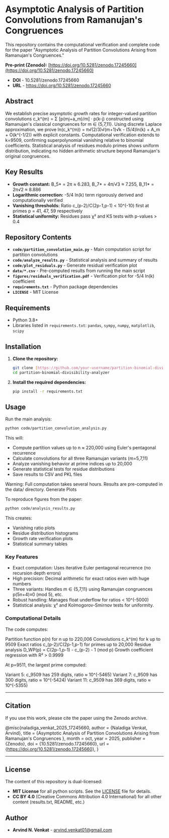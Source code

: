# Asymptotic Analysis of Partition Convolutions from Ramanujan's Congruences

This repository contains the computational verification and complete code for the paper "Asymptotic Analysis of Partition Convolutions Arising from Ramanujan's Congruences."

**Pre-print (Zenodo):** [https://doi.org/10.5281/zenodo.17245660](https://doi.org/10.5281/zenodo.17245660)
* **DOI** - 10.5281/zenodo.17245660
* **URL** - https://doi.org/10.5281/zenodo.17245660

## Abstract

We establish precise asymptotic growth rates for integer-valued partition convolutions
c_k^(m) = Σ [p(mj+a_m)/m] · p(k-j) constructed using Ramanujan's classical congruences for m ∈ {5,7,11}. Using discrete Laplace approximation, we prove ln(c_k^(m)) = π√(2/3)√(m+1)√k - (5/4)ln(k) + A_m + O(k^(-1/2)) with explicit constants. Computational verification extends to k=9509, confirming superpolynomial vanishing relative to binomial coefficients. Statistical analysis of residues modulo primes shows uniform distribution, indicating no hidden arithmetic structure beyond Ramanujan's original congruences.

## Key Results

- **Growth constant:** B_5* = 2π ≈ 6.283, B_7* = 4π/√3 ≈ 7.255, B_11* = 2π√2 ≈ 8.886
- **Logarithmic correction:** -5/4 ln(k) term rigorously derived and computationally verified
- **Vanishing thresholds:** Ratio c_(p-2)/C(2p-1,p-1) < 10^(-10) first at primes p = 41, 47, 59 respectively
- **Statistical uniformity:** Residues pass χ² and KS tests with p-values > 0.4


## Repository Contents

- **`code/partition_convolution_main.py`** - Main computation script for partition convolutions
- **`code/analyze_results.py`** - Statistical analysis and summary of results
- **`code/plot_residuals.py`** - Generate residual verification plot
- **`data/*.csv`** - Pre-computed results from running the main script
- **`figures/residuals_verification.pdf`** - Verification plot for -5/4 ln(k) coefficient
- **`requirements.txt`** - Python package dependencies
- **`LICENSE`** - MIT License


## Requirements

-   Python 3.8+
-   Libraries listed in `requirements.txt`: `pandas`, `sympy`, `numpy`, `matplotlib`, `scipy`

## Installation

1.  **Clone the repository:**
    ```bash
    git clone [https://github.com/your-username/partition-binomial-divisibility-analyzer.git](https://github.com/your-username/partition-binomial-divisibility-analyzer.git)
    cd partition-binomial-divisibility-analyzer
    ```

2.  **Install the required dependencies:**
    ```bash
    pip install -r requirements.txt
    ```

## Usage

Run the main analysis:
```bash
python code/partition_convolution_analysis.py
```

This will:

- Compute partition values up to n ≈ 220,000 using Euler's pentagonal recurrence
- Calculate convolutions for all three Ramanujan variants (m=5,7,11)
- Analyze vanishing behavior at prime indices up to 20,000
- Generate statistical tests for residue distributions
- Save results to CSV and PKL files

Warning: Full computation takes several hours. Results are pre-computed in the data/ directory.
Generate Plots

To reproduce figures from the paper:
```bash
python code/analysis_results.py
```

This creates:

- Vanishing ratio plots
- Residue distribution histograms
- Growth rate verification plots
- Statistical summary tables
  


### Key Features

* Exact computation: Uses iterative Euler pentagonal recurrence (no recursion depth errors)
* High precision: Decimal arithmetic for exact ratios even with huge numbers
* Three variants: Handles m ∈ {5,7,11} using Ramanujan congruences p(5n+4)≡0 (mod 5), etc.
* Robust handling: Manages float underflow for ratios < 10^(-5000)
* Statistical analysis: χ² and Kolmogorov-Smirnov tests for uniformity.


### Computational Details
The code computes:

Partition function p(n) for n up to 220,006
Convolutions c_k^(m) for k up to 9509
Exact ratios c_(p-2)/C(2p-1,p-1) for primes up to 20,000
Residue analysis D_WP(p) = C(2p-1,p-1) - c_(p-2) - 1 (mod p)
Growth coefficient regression with R² > 0.9999

At p=9511, the largest prime computed:

Variant 5: c_9509 has 259 digits, ratio ≈ 10^(-5465)
Variant 7: c_9509 has 300 digits, ratio ≈ 10^(-5424)
Variant 11: c_9509 has 369 digits, ratio ≈ 10^(-5355)


---














## Citation

If you use this work, please cite the paper using the Zenodo archive.

@misc{naladiga_venkat_2025_17245660,
  author       = {Naladiga Venkat, Arvind},
  title        = {Asymptotic Analysis of Partition Convolutions
                   Arising from Ramanujan's Congruences
                  },
  month        = oct,
  year         = 2025,
  publisher    = {Zenodo},
  doi          = {10.5281/zenodo.17245660},
  url          = {https://doi.org/10.5281/zenodo.17245660},
}

---

## License

The content of this repository is dual-licensed:

- **MIT License** for all python scripts. See the [LICENSE](LICENSE) file for details.
- **CC BY 4.0** (Creative Commons Attribution 4.0 International) for all other content (results.txt, README, etc.)



## Author

- **Arvind N. Venkat** - [arvind.venkat01@gmail.com](mailto:arvind.venkat01@gmail.com)
